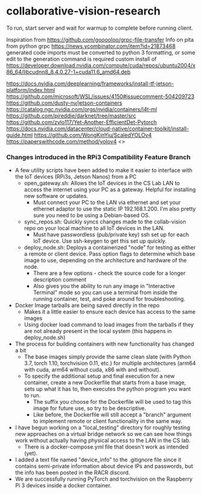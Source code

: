 # collaborative-vision-research
To run, start server and wait for warmup to complete before running client.

Inspiration from <https://github.com/gooooloo/grpc-file-transfer>
Info on pita from python grpc <https://news.ycombinator.com/item?id=21873468>
generated code imports must be converted to python 3 formatting, or some edit to the generation command is required
custom install of <https://developer.download.nvidia.com/compute/cuda/repos/ubuntu2004/x86_64/libcudnn8_8.4.0.27-1+cuda11.6_amd64.deb>

<https://docs.nvidia.com/deeplearning/frameworks/install-tf-jetson-platform/index.html>
<https://github.com/microsoft/WSL/issues/4150#issuecomment-504209723>
<https://github.com/dusty-nv/jetson-containers>
<https://catalog.ngc.nvidia.com/orgs/nvidia/containers/l4t-ml>
<https://github.com/pjreddie/darknet/tree/master/src>
<https://github.com/zylo117/Yet-Another-EfficientDet-Pytorch>
<https://docs.nvidia.com/datacenter/cloud-native/container-toolkit/install-guide.html>
<https://github.com/WongKinYiu/ScaledYOLOv4>
<https://paperswithcode.com/method/yolov4>
<>


### Changes introduced in the RPi3 Compatibility Feature Branch
* A few utility scripts have been added to make it easier to interface with the IoT devices (RPi3s, Jetson Nanos) from a PC
	* open_gateway.sh: Allows the IoT devices in the CS Lab LAN to access the internet using your PC as a gateway. Helpful for installing new software or updates.
		* Must connect your PC to the LAN via ethernet and set your ethernet adaptor to use the static IP 192.168.1.200. I'm also pretty sure you need to be using a Debian-based OS.
	* sync_repos.sh: Quickly syncs changes made to the collab-vision repo on your local machine to all IoT devices in the LAN.
		* Must have passwordless (pub/private key) ssh set up for each IoT device. Use ssh-keygen to get this set up quickly.
	* deploy_node.sh: Deploys a containerized "node" for testing as either a remote or client device. Pass option flags to determine which base image to use, depending on the architecture and hardware of the node.
		* There are a few options - check the source code for a longer description comment
		* Also gives you the ability to run any image in "Interactive Terminal" mode so you can use a terminal from inside the running container, test, and poke around for troubleshooting.
* Docker Image tarballs are being saved directly in the repo
	* Makes it a little easier to ensure each device has access to the same images
	* Using docker load command to load images from the tarballs if they are not already present in the local system (this happens in deploy_node.sh)
* The process for building containers with new functionality has changed a bit
	* The base images simply provide the same clean slate (with Python 3.7, torch 1.10, torchvision 0.11, etc.) for multiple architectures (arm64 with cuda, arm64 without cuda, x86 with and without).
	* To specify the additional setup and final execution for a new container, create a new Dockerfile that starts from a base image, sets up what it has to, then executes the python program you want to run.
		* The suffix you choose for the Dockerfile will be used to tag this image for future use, so try to be descriptive.
		* Like before, the Dockerfile will still accept a "branch" argument to implement remote or client functionality in the same way.
* I have begun working on a "local_testing" directory for roughly testing new approaches on a virtual bridge network so we can see how things work without actually having physical access to the LAN in the CS lab.
	* There is a docker-compose.yml file that doesn't work as intended (yet).
* I added a text file named "device_info" to the .gitignore file since it contains semi-private information about device IPs and passwords, but the info has been posted in the RACR discord.
* We are successfully running PyTorch and torchvision on the Raspberry Pi 3 devices inside a docker container.

